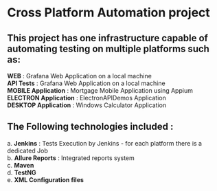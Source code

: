 # Cross Platform Automation project
## This project has one infrastructure capable of automating testing on multiple platforms such as:   

**WEB** : Grafana Web Application on a local machine  
**API Tests** : Grafana Web Application on a local machine  
**MOBILE Application** : Mortgage Mobile Application using Appium  
**ELECTRON Application** : ElectronAPIDemos Application  
**DESKTOP Application** : Windows Calculator Application  

## The Following technologies included : 

a. **Jenkins** : Tests Execution by Jenkins - for each platform there is a dedicated Job  
b. **Allure Reports** : Integrated reports system  
c. **Maven**  
d. **TestNG**  
e. **XML Configuration files**  
